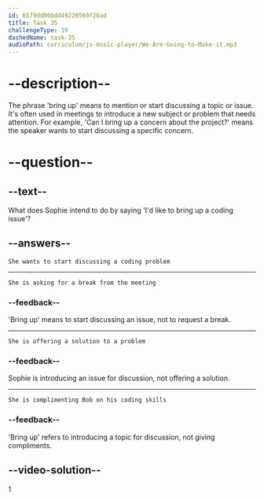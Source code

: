 ```yaml
---
id: 6579dd80bdd49220560f26ad
title: Task 35
challengeType: 19
dashedName: task-35
audioPath: curriculum/js-music-player/We-Are-Going-to-Make-it.mp3
---
```


<!--
AUDIO REFERENCE: 
Sophie: "Good morning, Bob. I'd like to bring up a coding issue."
-->

# --description--

The phrase 'bring up' means to mention or start discussing a topic or issue. It's often used in meetings to introduce a new subject or problem that needs attention. For example, 'Can I bring up a concern about the project?' means the speaker wants to start discussing a specific concern.

# --question--

## --text--

What does Sophie intend to do by saying 'I'd like to bring up a coding issue'?

## --answers--

`She wants to start discussing a coding problem`

---

`She is asking for a break from the meeting`

### --feedback--

'Bring up' means to start discussing an issue, not to request a break.

---

`She is offering a solution to a problem`

### --feedback--

Sophie is introducing an issue for discussion, not offering a solution.

---

`She is complimenting Bob on his coding skills`

### --feedback--

'Bring up' refers to introducing a topic for discussion, not giving compliments.

## --video-solution--

1
